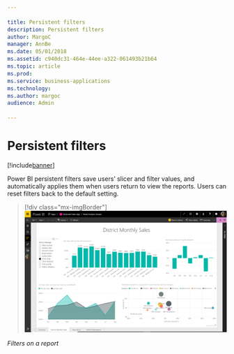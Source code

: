 ```yaml
---

title: Persistent filters
description: Persistent filters
author: MargoC
manager: AnnBe
ms.date: 05/01/2018
ms.assetid: c940dc31-464e-44ee-a322-061493b21b64
ms.topic: article
ms.prod: 
ms.service: business-applications
ms.technology: 
ms.author: margoc
audience: Admin

---
```

#  Persistent filters




[!include[banner](../../../includes/banner.md)]

Power BI persistent filters save users’ slicer and filter values, and
automatically applies them when users return to view the reports. Users can
reset filters back to the default setting.

> [!div class="mx-imgBorder"] 
> ![A screenshot showing filters on a report](media/persistent-filters-1.png "A screenshot showing filters on a report")

*Filters on a report*


